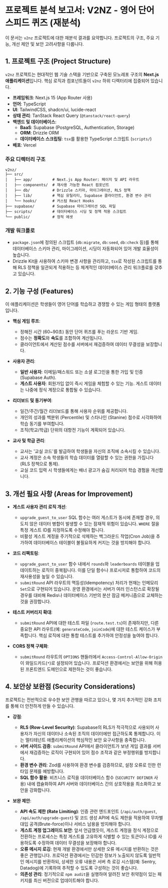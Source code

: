 # 프로젝트 분석 보고서: V2NZ - 영어 단어 스피드 퀴즈 (재분석)

이 문서는 `v2nz` 프로젝트에 대한 재분석 결과를 요약합니다. 프로젝트의 구조, 주요 기능, 개선 제안 및 보안 고려사항을 다룹니다.

## 1. 프로젝트 구조 (Project Structure)

`v2nz` 프로젝트는 현대적인 웹 기술 스택을 기반으로 구축된 모노레포 구조의 **Next.js 애플리케이션**입니다. 핵심 로직과 컴포넌트들이 `v2nz` 하위 디렉터리에 집중되어 있습니다.

- **프레임워크**: Next.js 15 (App Router 사용)
- **언어**: TypeScript
- **UI**: TailwindCSS, shadcn/ui, lucide-react
- **상태 관리**: TanStack React Query (`@tanstack/react-query`)
- **백엔드 및 데이터베이스**:
    - **BaaS**: Supabase (PostgreSQL, Authentication, Storage)
    - **ORM**: Drizzle ORM
    - **데이터베이스 스크립팅**: `tsx`를 활용한 TypeScript 스크립트 (`scripts/`)
- **배포**: Vercel

### 주요 디렉터리 구조

```
v2nz/
├── src/
│   ├── app/         # Next.js App Router: 페이지 및 API 라우트
│   ├── components/  # 재사용 가능한 React 컴포넌트
│   ├── db/          # Drizzle 스키마, 마이그레이션, RLS 정책
│   ├── lib/         # 핵심 유틸리티, Supabase 클라이언트, 환경 변수 관리
│   └── hooks/       # 커스텀 React Hooks
├── supabase/        # Supabase 마이그레이션 SQL 파일
├── scripts/         # 데이터베이스 시딩 및 정책 적용 스크립트
└── public/          # 정적 에셋
```

### 개발 워크플로
- `package.json`에 정의된 스크립트 (`db:migrate`, `db:seed`, `db:check` 등)를 통해 데이터베이스 스키마 관리, 마이그레이션, 시딩이 자동화되어 있어 개발 효율성이 높습니다.
- Drizzle Kit을 사용하여 스키마 변경 사항을 관리하고, `tsx`로 작성된 스크립트를 통해 RLS 정책을 일관되게 적용하는 등 체계적인 데이터베이스 관리 워크플로를 갖추고 있습니다.

## 2. 기능 구성 (Features)

이 애플리케이션은 학생들이 영어 단어를 학습하고 경쟁할 수 있는 게임 형태의 플랫폼입니다.

- **핵심 게임 루프**:
    - 정해진 시간 (60~90초) 동안 단어 퀴즈를 푸는 라운드 기반 게임.
    - 점수는 **정확도**와 **속도**를 조합하여 계산됩니다.
    - 클라이언트에서 계산된 점수를 서버에서 재검증하여 데이터 무결성을 보장합니다.

- **사용자 관리**:
    - **일반 사용자**: 이메일/패스워드 또는 소셜 로그인을 통한 가입 및 인증 (Supabase Auth).
    - **게스트 사용자**: 회원가입 없이 즉시 게임을 체험할 수 있는 기능. 게스트 데이터는 나중에 정식 계정으로 통합될 수 있습니다.

- **리더보드 및 동기부여**:
    - 일간/주간/월간 리더보드를 통해 사용자 순위를 제공합니다.
    - 개인의 성과를 백분위 (Percentile) 및 스타나인 (Stanine) 점수로 시각화하여 학습 동기를 부여합니다.
    - 조직(학교/학급) 단위의 대항전 기능이 계획되어 있습니다.

- **교사 및 학급 관리**:
    - 교사는 '교실 코드'를 발급하여 학생들을 자신의 조직에 소속시킬 수 있습니다.
    - 교사 계정은 소속 학생들의 학습 데이터를 열람할 수 있는 권한을 가집니다 (RLS 정책으로 통제).
    - 교실 코드 입력 시 학생들에게는 배너 광고가 숨김 처리되어 학습 경험을 개선합니다.

## 3. 개선 필요 사항 (Areas for Improvement)

- **게스트 사용자 관리 로직 개선**:
    - `upgrade_guest_to_user` SQL 함수는 여러 게스트가 동시에 존재할 경우, 의도치 않은 데이터 병합이 발생할 수 있는 잠재적 위험이 있습니다. `WHERE` 절을 특정 게스트 ID를 지정하도록 수정해야 합니다.
    - 비활성 게스트 계정을 주기적으로 삭제하는 백그라운드 작업(Cron Job)을 추가하여 데이터베이스 테이블이 불필요하게 커지는 것을 방지해야 합니다.

- **코드 리팩토링**:
    - `upgrade_guest_to_user` 함수 내에서 `rounds`와 `leaderboards` 테이블을 업데이트하는 로직이 중복됩니다. 이를 단일 함수나 프로시저로 통합하여 코드의 재사용성을 높일 수 있습니다.
    - `submitRound` API 라우트의 멱등성(Idempotency) 처리가 현재는 인메모리 `Set`으로 구현되어 있습니다. 운영 환경에서는 서버가 여러 인스턴스로 확장될 경우를 대비해 Redis나 데이터베이스 기반의 분산 잠금 메커니즘으로 교체하는 것을 권장합니다.

- **테스트 커버리지 확대**:
    - `submitRound` API에 대한 테스트 파일 (`route.test.ts`)이 존재하지만, 다른 중요한 API 라우트(예: `generateCode`, `joinCode`)에 대한 테스트 케이스가 부족합니다. 핵심 로직에 대한 통합 테스트를 추가하여 안정성을 높여야 합니다.

- **CORS 정책 구체화**:
    - `submitRound` 라우트의 `OPTIONS` 핸들러에서 `Access-Control-Allow-Origin`이 와일드카드(`*`)로 설정되어 있습니다. 프로덕션 환경에서는 보안을 위해 허용된 프론트엔드 도메인으로 제한하는 것이 좋습니다.

## 4. 보안상 보완점 (Security Considerations)

프로젝트는 전반적으로 우수한 보안 관행을 따르고 있으나, 몇 가지 추가적인 강화 조치를 통해 더 안전하게 만들 수 있습니다.

- **강점**:
    - **RLS (Row-Level Security)**: Supabase의 RLS가 적극적으로 사용되어 사용자가 자신의 데이터나 소속된 조직의 데이터에만 접근하도록 통제합니다. 이는 멀티테넌트 애플리케이션의 핵심적인 보안 요구사항을 충족합니다.
    - **서버 사이드 검증**: `submitRound` API에서 클라이언트가 보낸 게임 결과를 서버에서 재검증하는 로직이 구현되어 있어 점수 조작과 같은 부정행위를 방지합니다.
    - **환경 변수 관리**: Zod를 사용하여 환경 변수를 검증하므로, 설정 오류로 인한 런타임 문제를 예방합니다.
    - **SQL 함수 활용**: 비즈니스 로직을 데이터베이스 함수 (`SECURITY DEFINER` 사용) 내에 캡슐화하여 API 서버와 데이터베이스 간의 상호작용을 최소화하고 보안을 강화합니다.

- **보완 제안**:
    - **API 속도 제한 (Rate Limiting)**: 인증 관련 엔드포인트 (`/api/auth/guest`, `/api/auth/upgrade-guest`) 및 코드 생성 API에 속도 제한을 적용하여 무차별 대입 공격(Brute-force)이나 서비스 남용을 방지해야 합니다.
    - **게스트 계정 업그레이드 보안**: 앞서 언급했듯이, 게스트 계정을 정식 계정으로 전환하는 프로세스는 특정 게스트를 고유하게 식별할 수 있는 토큰이나 ID를 사용하도록 수정하여 데이터 무결성을 보장해야 합니다.
    - **오류 메시지 로깅**: 현재 개발 환경에서만 상세한 오류 메시지를 반환하는 것은 좋은 관행입니다. 프로덕션 환경에서는 민감한 정보가 노출되지 않도록 일반적인 메시지를 반환하되, 상세한 오류 내용은 서버 측 로깅 시스템(예: Sentry, Datadog)에 기록하여 추적할 수 있도록 구성하는 것이 좋습니다.
    - **의존성 관리**: 정기적으로 `npm audit`을 실행하여 알려진 보안 취약점이 있는 패키지를 최신 버전으로 업데이트해야 합니다.
